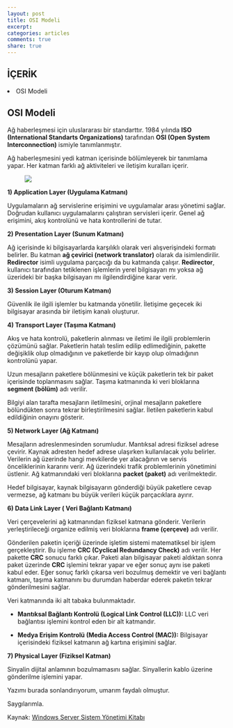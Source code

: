 ```yaml
---
layout: post
title: OSI Modeli
excerpt:
categories: articles
comments: true
share: true
---
```

<span></span>

## İÇERİK

<li> <a>OSI Modeli</a></li>



## <a>OSI Modeli</a>

Ağ haberleşmesi için uluslararası bir standarttır. 1984 yılında **ISO (International Standarts Organizations)** tarafından **OSI (Open System Interconnection)** ismiyle tanımlanmıştır.

Ağ haberleşmesini yedi katman içerisinde bölümleyerek bir tanımlama yapar. Her katman farklı ağ aktiviteleri ve iletişim kuralları içerir.


<figure>
        <img src="http://yasinbaran.github.io/images/my-images/bilgisayar-aglari/16.jpg">
</figure>


**1)	Application Layer (Uygulama Katmanı)**

 Uygulamaların ağ servislerine erişimini ve uygulamalar arası yönetimi sağlar. Doğrudan kullanıcı uygulamalarını çalıştıran servisleri içerir. Genel ağ erişimini, akış kontrolünü ve hata kontrollerini de tutar. 

**2)	Presentation Layer (Sunum Katmanı)**

 Ağ içerisinde ki bilgisayarlarda karşılıklı olarak veri alışverişindeki formatı belirler. Bu katman **ağ çevirici (network translator)** olarak da isimlendirilir. **Redirector** isimli uygulama parçacığı da bu katmanda çalışır. **Redirector**, kullanıcı tarafından tetiklenen işlemlerin yerel bilgisayarı mı yoksa ağ üzerideki bir başka bilgisayarı mı ilgilendirdiğine karar verir.

**3)	Session Layer (Oturum Katmanı)**

 Güvenlik ile ilgili işlemler bu katmanda yönetilir. İletişime geçecek iki bilgisayar arasında bir iletişim kanalı oluşturur.

**4)	Transport Layer (Taşıma Katmanı)**

 Akış ve hata kontrolü, paketlerin alınması ve iletimi ile ilgili problemlerin çözümünü sağlar. Paketlerin hatalı teslim edilip edlimediğinin, pakette değişiklik olup olmadığının ve paketlerde bir kayıp olup olmadığının kontrolünü yapar.

Uzun mesajların paketlere bölünmesini ve küçük paketlerin tek bir paket içerisinde toplanmasını sağlar. Taşıma katmanında ki veri bloklarına **segment (bölüm)** adı verilir. 

Bilgiyi alan tarafta mesajların iletilmesini, orjinal mesajların paketlere bölündükten sonra tekrar birleştirilmesini sağlar. İletilen paketlerin kabul edildiğinin onayını gösterir.

**5)	Network Layer (Ağ Katmanı)**

 Mesajların adreslenmesinden sorumludur. Mantıksal adresi fiziksel adrese çevirir. Kaynak adresten hedef adrese ulaşırken kullanılacak yolu belirler. Verilerin ağ üzerinde hangi mevkilerde yer alacağının ve servis önceliklerinin kararını verir. Ağ üzerindeki trafik problemlerinin yönetimini üstlenir. Ağ katmanındaki veri bloklarına **packet (paket)** adı verilmektedir.

Hedef bilgisayar, kaynak bilgisayarın gönderdiği büyük paketlere cevap vermezse, ağ katmanı bu büyük verileri küçük parçacıklara ayırır.

**6)	Data Link Layer ( Veri Bağlantı Katmanı)**

 Veri çerçevelerini ağ katmanından fiziksel katmana gönderir. Verilerin yerleştirileceği organize edilmiş veri bloklarına **frame (çerçeve)** adı verilir.

Gönderilen paketin içeriği üzerinde işletim sistemi matematiksel bir işlem gerçekleştirir. Bu işleme **CRC (Cyclical Redundancy Check)** adı verilir. Her pakette **CRC** sonucu farklı çıkar. Paketi alan bilgisayar paketi aldıktan sonra paket üzerinde **CRC** işlemini tekrar yapar ve eğer sonuç aynı ise paketi kabul eder. Eğer sonuç farklı çıkarsa veri bozulmuş demektir ve veri bağlantı katmanı, taşıma katmanını bu durumdan haberdar ederek paketin tekrar gönderilmesini sağlar.

Veri katmanında iki alt tabaka bulunmaktadır.

- **Mantıksal Bağlantı Kontrolü (Logical Link Control (LLC)):** LLC veri bağlantısı işlemini kontrol eden bir alt katmandır.

- **Medya Erişim Kontrolü (Media Access Control (MAC)):** Bilgisayar içerisindeki fiziksel katmanın ağ kartına erişimini sağlar.

**7)	Physical Layer (Fiziksel Katman)**

Sinyalin dijital anlamının bozulmamasını sağlar. Sinyallerin kablo üzerine gönderilme işlemini yapar.



Yazımı burada sonlandırıyorum, umarım faydalı olmuştur.

Saygılarımla.


Kaynak: [Windows Server Sistem Yönetimi Kitabı](https://www.linkedin.com/pulse/windows-server-sistem-y%C3%B6netimi-cilt-i-kitab%C4%B1m%C4%B1z-%C3%A7ikti-mesut-aladag?published=u) 
